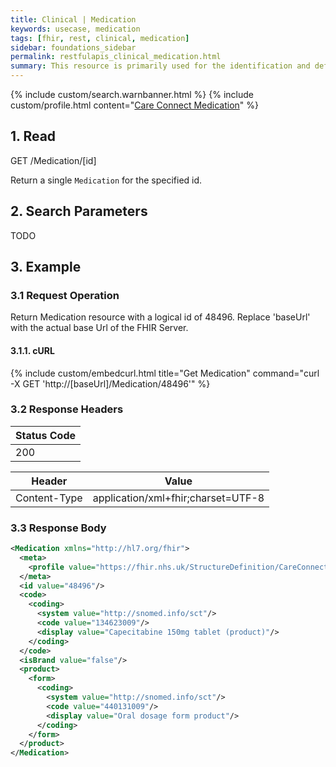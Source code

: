 ```yaml
---
title: Clinical | Medication
keywords: usecase, medication
tags: [fhir, rest, clinical, medication]
sidebar: foundations_sidebar
permalink: restfulapis_clinical_medication.html
summary: This resource is primarily used for the identification and definition of a medication. It covers the ingredients and the packaging for a medication.
---
```

{% include custom/search.warnbanner.html %}
{% include custom/profile.html content="[Care Connect Medication](http://www.interopen.org/candidate-profiles/care-connect/CareConnect-Medication-1.html)" %}

## 1. Read ##

<div markdown="span" class="alert alert-success" role="alert">
GET /Medication/[id]</div>

Return a single `Medication` for the specified id.

## 2. Search Parameters ##

TODO

## 3. Example ##

### 3.1 Request Operation ###

Return Medication resource with a logical id of 48496. Replace 'baseUrl' with the actual base Url of the FHIR Server.

#### 3.1.1. cURL ####

{% include custom/embedcurl.html title="Get Medication" command="curl -X GET  'http://[baseUrl]/Medication/48496'" %}

### 3.2 Response Headers ###

| Status Code |
|----------------|
|200 |

| Header | Value |
|-----------------|---------|
| Content-Type  | application/xml+fhir;charset=UTF-8 |

### 3.3 Response Body ###

```xml
<Medication xmlns="http://hl7.org/fhir">
  <meta>
    <profile value="https://fhir.nhs.uk/StructureDefinition/CareConnect-Medication-1"/>
  </meta>
  <id value="48496"/>
  <code>
    <coding>
      <system value="http://snomed.info/sct"/>
      <code value="134623009"/>
      <display value="Capecitabine 150mg tablet (product)"/>
    </coding>
  </code>
  <isBrand value="false"/>
  <product>
    <form>
      <coding>
        <system value="http://snomed.info/sct"/>
        <code value="440131009"/>
        <display value="Oral dosage form product"/>
      </coding>
    </form>
  </product>
</Medication>
```
